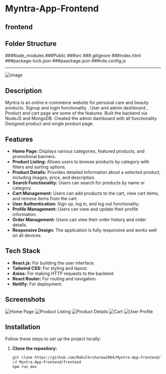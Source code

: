 # Myntra-App-Frontend
## frontend

## Folder Structure
   ###Node_modules
   ###Public
   ###src
   ###.gitignore
   ###index.html
   ###package-lock.json
   ###paackage.json
   ###vite.config.js
   
--------------------------------------------------------------
![image](https://github.com/Rahulkrsharma2004/Myntra-App-Frontend/assets/139108196/3c84c66b-5ec5-4a44-913e-e09270dcd727)


## Description

Myntra is an online e-commerce website for personal care and beauty products. Signup and login functionality , User and admin dashboard , Product and cart page are some of the features. Built the backend via NodeJS and MongoDB. Created the admin dashboard with all functionality Designed product and single product page.

## Features

- **Home Page:** Displays various categories, featured products, and promotional banners.
- **Product Listing:** Allows users to browse products by category with filters and sorting options.
- **Product Details:** Provides detailed information about a selected product, including images, price, and description.
- **Search Functionality:** Users can search for products by name or category.
- **Cart Management:** Users can add products to the cart, view cart items, and remove items from the cart.
- **User Authentication:** Sign up, log in, and log out functionality.
- **Profile Management:** Users can view and update their profile information.
- **Order Management:** Users can view their order history and order details.
- **Responsive Design:** The application is fully responsive and works well on all devices.

## Tech Stack

- **React.js:** For building the user interface.
- **Tailwind CSS:** For styling and layout.
- **Axios:** For making HTTP requests to the backend.
- **React Router:** For routing and navigation.
- **Netlify:** For deployment.

## Screenshots

![Home Page](./screenshots/home-page.png)
![Product Listing](./screenshots/product-listing.png)
![Product Details](./screenshots/product-details.png)
![Cart](./screenshots/cart.png)
![User Profile](./screenshots/user-profile.png)

## Installation

Follow these steps to set up the project locally:

1. **Clone the repository:**

   ```sh
   git clone https://github.com/Rahulkrsharma2004/Myntra-App-Frontend/frontend.git
   cd Myntra-App-Frontend/frontend
   npm run dev


